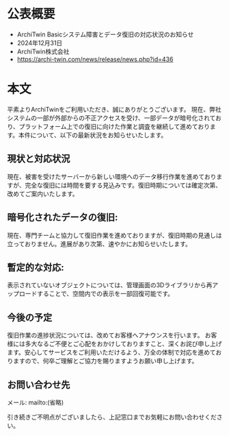 # 公表概要
- ArchiTwin Basicシステム障害とデータ復旧の対応状況のお知らせ
- 2024年12月31日
- ArchiTwin株式会社
- https://archi-twin.com/news/release/news.php?id=436

# 本文
平素よりArchiTwinをご利用いただき、誠にありがとうございます。 現在、弊社システムの一部が外部からの不正アクセスを受け、一部データが暗号化されており、プラットフォーム上での復旧に向けた作業と調査を継続して進めております。本件について、以下の最新状況をお知らせいたします。

## 現状と対応状況
現在、被害を受けたサーバーから新しい環境へのデータ移行作業を進めておりますが、完全な復旧には時間を要する見込みです。復旧時期については確定次第、改めてご案内いたします。

## 暗号化されたデータの復旧:
現在、専門チームと協力して復旧作業を進めておりますが、復旧時期の見通しは立っておりません。進展があり次第、速やかにお知らせいたします。

## 暫定的な対応:
表示されていないオブジェクトについては、管理画面の3Dライブラリから再アップロードすることで、空間内での表示を一部回復可能です。

## 今後の予定
復旧作業の進捗状況については、改めてお客様へアナウンスを行います。 お客様には多大なるご不便とご心配をおかけしておりますこと、深くお詫び申し上げます。安心してサービスをご利用いただけるよう、万全の体制で対応を進めておりますので、何卒ご理解とご協力を賜りますようお願い申し上げます。

## お問い合わせ先
メール: mailto:(省略)

引き続きご不明点がございましたら、上記窓口までお気軽にお問い合わせください。
